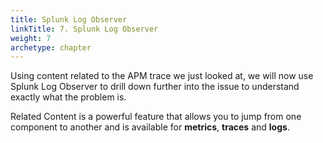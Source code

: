 ```yaml
---
title: Splunk Log Observer
linkTitle: 7. Splunk Log Observer
weight: 7
archetype: chapter
---
```


Using content related to the APM trace we just looked at, we will now use Splunk Log Observer to drill down further into the issue to understand exactly what the problem is.

Related Content is a powerful feature that allows you to jump from one component to another and is available for **metrics**, **traces** and **logs**.
